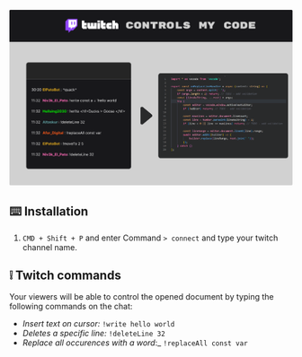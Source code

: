 ![Banner](./banner.png)


## ⌨️ Installation

1. `CMD + Shift + P` and enter Command `> connect` and type your twitch channel name.

## ❕ Twitch commands
Your viewers will be able to control the opened document by typing the following commands on the chat:
* _Insert text on cursor:_ `!write hello world`
* _Deletes a specific line:_ `!deleteLine 32`
* _Replace all occurences with a word_:_ `!replaceAll const var`